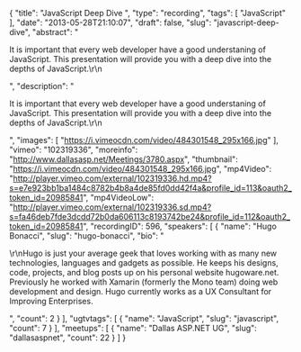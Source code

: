 {
  "title": "JavaScript Deep Dive ",
  "type": "recording",
  "tags": [
    "JavaScript"
  ],
  "date": "2013-05-28T21:10:07",
  "draft": false,
  "slug": "javascript-deep-dive",
  "abstract": "<p>It is important that every web developer have a good understaning of JavaScript. This presentation will provide you with a deep dive into the depths of JavaScript.\r\n</p>",
  "description": "<p>It is important that every web developer have a good understaning of JavaScript. This presentation will provide you with a deep dive into the depths of JavaScript.\r\n</p>",
  "images": [
    "https://i.vimeocdn.com/video/484301548_295x166.jpg"
  ],
  "vimeo": "102319336",
  "moreinfo": "http://www.dallasasp.net/Meetings/3780.aspx",
  "thumbnail": "https://i.vimeocdn.com/video/484301548_295x166.jpg",
  "mp4Video": "http://player.vimeo.com/external/102319336.hd.mp4?s=e7e923bb1ba1484c8782b4b8a4de85fd0dd42f4a&profile_id=113&oauth2_token_id=20985841",
  "mp4VideoLow": "http://player.vimeo.com/external/102319336.sd.mp4?s=fa46deb7fde3dcdd72b0da606113c8193742be24&profile_id=112&oauth2_token_id=20985841",
  "recordingID": 596,
  "speakers": [
    {
      "name": "Hugo Bonacci",
      "slug": "hugo-bonacci",
      "bio": "<p>\r\nHugo is just your average geek that loves working with as many new technologies, languages and gadgets as possible. He keeps his designs, code, projects, and blog posts up on his personal website hugoware.net. Previously he worked with Xamarin (formerly the Mono team) doing web development and design. Hugo currently works as a UX Consultant for Improving Enterprises.</p>",
      "count": 2
    }
  ],
  "ugtvtags": [
    {
      "name": "JavaScript",
      "slug": "javascript",
      "count": 7
    }
  ],
  "meetups": [
    {
      "name": "Dallas ASP.NET UG",
      "slug": "dallasaspnet",
      "count": 22
    }
  ]
}